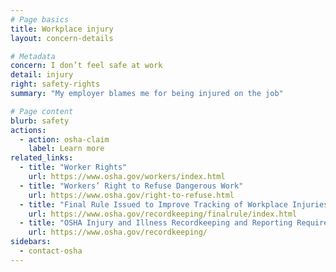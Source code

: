 ```yaml
---
# Page basics
title: Workplace injury
layout: concern-details

# Metadata
concern: I don’t feel safe at work
detail: injury
right: safety-rights
summary: "My employer blames me for being injured on the job"

# Page content
blurb: safety
actions:
  - action: osha-claim
    label: Learn more
related_links:
  - title: "Worker Rights"
    url: https://www.osha.gov/workers/index.html
  - title: "Workers’ Right to Refuse Dangerous Work"
    url: https://www.osha.gov/right-to-refuse.html
  - title: "Final Rule Issued to Improve Tracking of Workplace Injuries and Illnesses"
    url: https://www.osha.gov/recordkeeping/finalrule/index.html
  - title: "OSHA Injury and Illness Recordkeeping and Reporting Requirements"
    url: https://www.osha.gov/recordkeeping/
sidebars:
  - contact-osha
---
```

